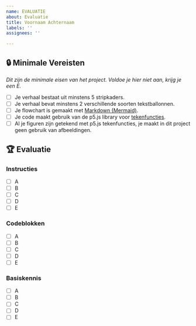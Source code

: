 ```yaml
---
name: EVALUATIE
about: Evaluatie
title: Voornaam Achternaam
labels: ''
assignees: ''

---
```


## 🔒 **Minimale Vereisten**

*Dit zijn de minimale eisen van het project. Voldoe je hier niet aan, krijg je een E.*

 - [ ] Je verhaal bestaat uit minstens 5 stripkaders.
 - [ ] Je verhaal bevat minstens 2 verschillende soorten tekstballonnen.
 - [ ] Je flowchart is gemaakt met [Markdown (Mermaid)](https://mermaid-js.github.io/mermaid/#/flowchart).
 - [ ] Je code maakt gebruik van de p5.js library voor [tekenfuncties](https://p5js.org/reference/#Shape2D%20Primitives).
 - [ ] Al je figuren zijn getekend met p5.js tekenfuncties, je maakt in dit project geen gebruik van afbeeldingen.

## 🏆 **Evaluatie**

### Instructies

 - [ ] A
 - [ ] B
 - [ ] C
 - [ ] D
 - [ ] E

### Codeblokken

 - [ ] A
 - [ ] B
 - [ ] C
 - [ ] D
 - [ ] E

### Basiskennis

 - [ ] A
 - [ ] B
 - [ ] C
 - [ ] D
 - [ ] E
